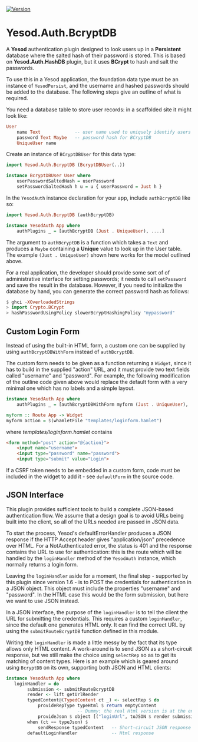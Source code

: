 [![Version](https://img.shields.io/hackage/v/yesod-auth-bcryptdb)](http://hackage.haskell.org/package/yesod-auth-bcryptdb)

# Yesod.Auth.BcryptDB

A **Yesod** authentication plugin designed to look users up in a **Persistent** database where the salted hash of their password is stored. This is based on **Yesod.Auth.HashDB** plugin, but it uses **BCrypt** to hash and salt the passwords.

To use this in a Yesod application, the foundation data type must be an instance of `YesodPersist`, and the username and hashed passwords should be added to the database. The following steps give an outline of what is required.

You need a database table to store user records: in a scaffolded site it might look like:

```haskell
User
    name Text             -- user name used to uniquely identify users
    password Text Maybe   -- password hash for BCryptDB
    UniqueUser name
```

Create an instance of `BCryptDBUser` for this data type:

```haskell
import Yesod.Auth.BcryptDB (BcryptDBUser(..))

instance BcryptDBUser User where
    userPasswordSaltedHash = userPassword
    setPasswordSaltedHash h u = u { userPassword = Just h }
```

In the `YesodAuth` instance declaration for your app, include `authBcryptDB` like so:

```haskell
import Yesod.Auth.BcryptDB (authBcryptDB)

instance YesodAuth App where
    authPlugins _ = [authBcryptDB (Just . UniqueUser), ....]
```

The argument to `authBcryptDB` is a function which takes a `Text` and produces a `Maybe` containing a **Unique** value to look up in the User table. The example `(Just . UniqueUser)` shown here works for the model outlined above.

For a real application, the developer should provide some sort of of administrative interface for setting passwords; it needs to call `setPassword` and save the result in the database. However, if you need to initialize the database by hand, you can generate the correct password hash as follows:

```haskell
$ ghci -XOverloadedStrings
> import Crypto.BCrypt
> hashPasswordUsingPolicy slowerBcryptHashingPolicy "mypassword"
```

## Custom Login Form

Instead of using the built-in HTML form, a custom one can be supplied by using `authBcryptDBWithForm` instead of `authBcryptDB`.

The custom form needs to be given as a function returning a `Widget`, since it has to build in the supplied "action" URL, and it must provide two text fields called "username" and "password". For example, the following modification of the outline code given above would replace the default form with a very minimal one which has no labels and a simple layout.

```haskell
instance YesodAuth App where
    authPlugins _ = [authBcryptDBWithForm myform (Just . UniqueUser), ....]

myform :: Route App -> Widget
myform action = $(whamletFile "templates/loginform.hamlet")
```

where *templates/loginform.hamlet* contains

```html
<form method="post" action="@{action}">
    <input name="username">
    <input type="password" name="password">
    <input type="submit" value="Login">
```

If a CSRF token needs to be embedded in a custom form, code must be included in the widget to add it - see `defaultForm` in the source code.

## JSON Interface

This plugin provides sufficient tools to build a complete JSON-based authentication flow. We assume that a design goal is to avoid URLs being built into the client, so all of the URLs needed are passed in JSON data.

To start the process, Yesod's defaultErrorHandler produces a JSON response if the HTTP Accept header gives \"application/json\" precedence over HTML. For a NotAuthenticated error, the status is 401 and the response contains the URL to use for authentication: this is the route which will be handled by the `loginHandler` method of the `YesodAuth` instance, which normally returns a login form.

Leaving the `loginHandler` aside for a moment, the final step - supported by this plugin since version 1.6 - is to POST the credentials for authentication in a JSON object. This object must include the properties "username" and "password". In the HTML case this would be the form submission, but here we want to use JSON instead.

In a JSON interface, the purpose of the `loginHandler` is to tell the client the URL for submitting the credentials. This requires a custom `loginHandler`, since the default one generates HTML only. It can find the correct URL by using the `submitRouteBcryptDB` function defined in this module.

Writing the `loginHandler` is made a little messy by the fact that its type allows only HTML content. A work-around is to send JSON as a short-circuit response, but we still make the choice using `selectRep` so as to get its matching of content types. Here is an example which is geared around using `BcryptDB` on its own, supporting both JSON and HTML clients:

```haskell
instance YesodAuth App where
   loginHandler = do
        submission <- submitRouteBcryptDB
        render <- lift getUrlRender
        typedContent@(TypedContent ct _) <- selectRep $ do
            provideRepType typeHtml $ return emptyContent
                           -- Dummy: the real Html version is at the end
            provideJson $ object [("loginUrl", toJSON $ render submission)]
        when (ct == typeJson) $
            sendResponse typedContent   -- Short-circuit JSON response
        defaultLoginHandler             -- Html response
```
